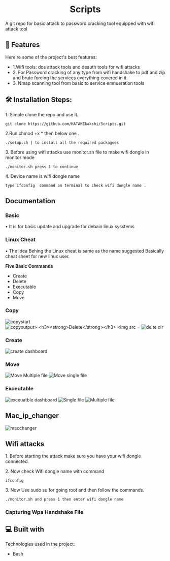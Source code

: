 <h1 id="title" align="center">Scripts</h1>

<p id="description">A git repo for basic attack to password cracking tool equipped with wifi attack tool</p>

  
  
<h2>🧐 Features</h2>

Here're some of the project's best features:

*   1.Wifi tools: dos attack tools and deauth tools for wifi attacks
*   2\. For Password cracking of any type from wifi handshake to pdf and zip and brute forcing the services everything covered in it.
*   3\. Nmap scanning tool from basic to service emnueration tools

<h2>🛠️ Installation Steps:</h2>

<p>1. Simple clone the repo and use it.</p>

```
git clone https://github.com/HATAKEkakshi/Scripts.git
```

<p>2.Run chmod +x * then below one .</p>

```
./setup.sh | to install all the required packagees
```

<p>3. Before using wifi attacks use monitor.sh file to make wifi dongle in monitor mode</p>

```
./monitor.sh press 1 to continue
```

<p>4. Device name is wifi dongle name</p>

```
type ifconfig  command on terminal to check wifi dongle name .
```
<h2>Documentation</h2>
  <h3>Basic</h3>
  <p> • It is for basic update and upgrade for debain linux sysstems</p>
  <h3> Linux Cheat</h3>
  <p> • The Idea Behing the Linux cheat is same as the name suggested Basically cheat sheet for new linux user. </p>
  <p><strong>Five Basic Commands</strong></p>
  <ul>
    <li>Create</li>
    <li>Delete</li>
    <li>Executable</li>
    <li>Copy</li>
    <li>Move</li>
  </ul>
    <h3><strong>Copy</strong></h3>
    <img src = "Images/copystart.png" alt="copystart">
    <img src = "Images/copyoutput.png" alt="copyoutput>
    <h3><strong>Delete</strong></h3>
    <img src = "Images/Delfile.png" alt="delete file">
    <img src = "Images/deldir.png" alt="delte dir">
    <h3><strong>Create</strong></h3>
     <img src = "Images/Create.png" alt="create dashboard">
    <h3><strong>Move</strong></h3>
      <img src = "Images/movemulti.png" alt="Move Multiple file">
      <img src = "Images/movesingle.png" alt="Move single file">
    <h3><strong>Exceutable</strong></h3>
      <img src = "Images/exceutabledashboard.png" alt="exceuatble dashboard">
      <img src = "Images/excetuablesinglefile.png" alt="Single file">
      <img src = "Images/executablemultiple file.png" alt="Multiple file">
    <h2>Mac_ip_changer</h2>
       <img src = "Images/mac.png" alt="macchanger">
    <h2>Wifi attacks</h2>
      <p>1. Before starting the attack make sure you have your wifi dongle connected.</p>
      <p>2. Now check Wifi dongle name with command </p>

```
ifconfig
```

<p>3. Now Use sudo su for going root and then follow the commands.</p>

```
./monitor.sh and press 1 then enter wifi dongle name
```
  <h3>Capturing Wpa Handshake File</h3>
  <h2>💻 Built with</h2>

Technologies used in the project:

*   Bash

